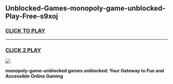 
## Unblocked-Games-monopoly-game-unblocked-Play-Free-s9xoj
<h3>
<a href="https://premium76.site?title=monopoly-game-unblocked&ref=18A1">CLICK TO PLAY</a></h3>
<hr>

<h3>
<a href="https://premium76.site?title=monopoly-game-unblocked&ref=18A1">CLICK 2 PLAY</a>
  
</h3>

<a href="https://premium76.site?title=monopoly-game-unblocked&ref=18A1"><img src="https://clearcache.store/games.png"></a>


**monopoly-game-unblocked games unblocked: Your Gateway to Fun and Accessible Online Gaming**
